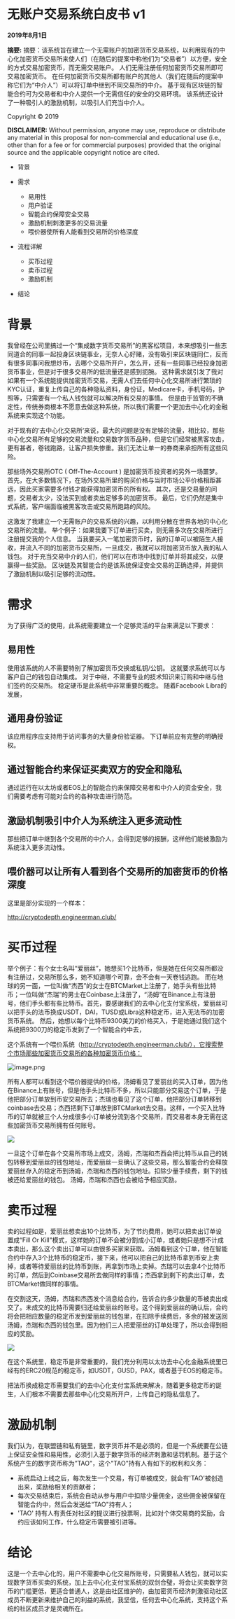 # 无账户交易系统白皮书 v1

**2019年8月1日**

**摘要:** 摘要：该系统旨在建立一个无需账户的加密货币交易系统，以利用现有的中心化加密货币交易所来使人们（在随后的提案中称他们为“交易者”）以方便，安全的方式交易加密货币，而无需交易账户。 人们无需注册任何加密货币交易所即可交易加密货币。 在任何加密货币交易所都有账户的其他人（我们在随后的提案中称它们为“中介人”）可以将订单中继到不同交易所的中介。 基于现有区块链的智能合约可为交易者和中介人提供一个无需信任的安全的交易环境。 该系统还设计了一种吸引人的激励机制，以吸引人们充当中介人。



Copyright © 2019

**DISCLAIMER:** Without permission, anyone may use, reproduce or distribute any material in this proposal for non-commercial and educational use (i.e., other than for a fee or for commercial purposes) provided that the original source and the applicable copyright notice are cited.



- 背景

- 需求

  - 易用性
  - 用户验证
  - 智能合约保障安全交易
  - 激励机制刺激更多的交易流量
  - 喂价器使所有人能看到交易所的价格深度

- 流程详解

  - 买币过程
  - 卖币过程
  - 激励机制

- 结论

  

# 背景


我曾经在公司里搞过一个“集成数字货币交易所”的黑客松项目，本来想吸引一些志同道合的同事一起投身区块链事业，无奈人心好赌，没有吸引来区块链同仁，反而有很多同事问我想炒币，去哪个交易所开户，怎么开，还有一些同事已经投身加密货币事业，但是对于很多交易所的低流量还是感到扼腕。 这种需求就引发了我对如果有一个系统能提供加密货币交易，无需人们去任何中心化交易所进行繁琐的KYC认证，重复上传自己的各种隐私资料，身份证，Medicare卡，手机号码，护照等，只需要有一个私人钱包就可以解决所有交易的事情。 但是由于监管的不确定性，传统券商根本不愿意去做这种系统，所以我们需要一个更加去中心化的金融系统来实现这个功能。



对于现有的‘去中心化交易所‘来说，最大的问题是没有足够的流量，相比较，那些中心化交易所有足够的交易流量和交易数字货币品种，但是它们经常被黑客攻击，更有甚者，卷钱跑路，让客户损失惨重。我们无法让单一的券商来承担所有这些风险。



那些场外交易所OTC ( Off-The-Account ) 是加密货币投资者的另外一场噩梦。  
首先，在大多数情况下，在场外交易所里的购买价格与当时市场公平价格相距甚远，因此买家需要多付钱才能获得加密货币的所有权。 其次，还是交易量的问题，交易者太少，没法买到或者卖出足够多的加密货币。 最后，它们仍然是集中式系统，客户端面临被黑客攻击或交易所跑路的风险。




这激发了我建立一个无需账户的交易系统的兴趣，以利用分散在世界各地的中心化交易所的流量。 举个例子：如果我要下订单进行买卖，则无需多次在交易所进行注册提交我的个人信息。 当我要买入一笔加密货币时，我的订单可以被陌生人接收，并流入不同的加密货币交易所，一旦成交，我就可以将加密货币放入我的私人钱包。 对于充当交易中介的人们，他们可以在市场中找到订单并将其成交，以便赢得一些奖励。 区块链及其智能合约是该系统保证安全交易的正确选择，并提供了激励机制以吸引足够的流动性。



# 需求

为了获得广泛的使用，此系统需要建立一个足够灵活的平台来满足以下要求：

## 易用性 

使用该系统的人不需要特别了解加密货币交换或私钥/公钥。 这就要求系统可以与客户自己的钱包自动集成。 对于中继，不需要专业的技术知识来订购和中继与他们签约的交易所。 稳定硬币是此系统中非常重要的概念。 随着Facebook Libra的发展，

## 通用身份验证

该应用程序应支持用于访问事务的大量身份验证器。 下订单前应有完整的明确授权。


## 通过智能合约来保证买卖双方的安全和隐私

通过运行在以太坊或者EOS上的智能合约来保障交易者和中介人的资金安全，我们需要考虑有可能对合约的各种攻击进行防范。

## 激励机制吸引中介人为系统注入更多流动性

那些把订单中继到各个交易所的中介人，会得到足够的报酬，这样他们能被激励为系统注入更多流动性。


## 喂价器可以让所有人看到各个交易所的加密货币的价格深度

这里是部分实现的一个样本：

http://cryptodepth.engineerman.club/







# 买币过程

举个例子：有个女士名叫“爱丽丝”，她想买1个比特币，但是她在任何交易所都没有注册过，交易所那么多，她不知道哪个可靠，会不会有一天卷钱逃跑。 而在地球的另一面，一位叫做“杰西”的女士在BTCMarket上注册了，她手头有些比特币；一位叫做“杰瑞”的男士在Coinbase上注册了，“汤姆”在Binance上有注册号，他们手头都有些比特币。首先，要感谢我们的去中心化支付宝系统，爱丽丝可以把手头的法币换成USDT，DAI，TUSD或Libra这种稳定币，进入无法币的加密货币系统。 然后，她想以每个比特币9300美刀的价格买入，于是她通过我们这个系统把9300刀的稳定币发到了一个智能合约中去，



这个系统有一个喂价系统（http://cryptodepth.engineerman.club/），它搜索整个市场那些加密货币交易所的各种加密货币价格：

![image.png](https://images.hive.blog/DQmXf9f21drXdyJc5FAoHXzqwGLcU3tEc4o7hS69CGg8FCJ/image.png)



所有人都可以看到这个喂价器提供的价格，汤姆看见了爱丽丝的买入订单，因为他在Binance上有账号，但是他手头比特币不多，所以只能部分交易这个订单，于是他把部分订单放到币安交易所去；杰瑞也看见了这个订单，他把部分订单转移到coinbase去交易；杰西把剩下订单放到BTCMarket去交易。这样，一个买入比特币的订单就被三个人分成很多小订单被分流到各个交易所，而交易者本身无需在这些加密货币交易所拥有任何账号。

 


![](https://cdn.steemitimages.com/DQmTLRqiXP8WpD5paUBfcPyZu8TJmUQco7dkXwkTNpAEyee/image.png)



一旦这个订单在各个交易所市场上成交，汤姆，杰瑞和杰西会把比特币从自己的钱包转移到爱丽丝的钱包地址，而爱丽丝一旦确认了这些交易，那么智能合约会释放爱丽丝存入的稳定币到汤姆，杰瑞和杰西的钱包地址。扣除少量手续费，剩下的钱被还给爱丽丝的钱包。 汤姆，杰瑞和杰西也会被给予相应奖励。


# 卖币过程

卖的过程如是，爱丽丝想卖出10个比特币，为了节约费用，她可以把卖出订单设置成“Fill Or Kill"模式，这样她的订单不会被分割成小订单，或者她只是想不计成本卖出，那么这个卖出订单可以由很多买家来获取。汤姆看到这个订单，他在智能合约中存入3个比特币的稳定币，接下来，他可以把自己的比特币拿到币安上卖掉，或者等待爱丽丝的比特币到账，再拿到市场上卖掉。杰瑞可以去拿4个比特币的订单，然后到Coinbase交易所去做同样的事情；杰西拿到剩下的卖出订单，去BTCMarket做同样的事情。





在交割这天，汤姆，杰瑞和杰西发个消息给合约，告诉合约多少数量的币被卖出成交了。未成交的比特币需要归还给爱丽丝的账号。这个得到爱丽丝的确认后，合约将会把相应数量的稳定币发到爱丽丝的钱包里，在扣除手续费后，多余的被发送回汤姆，杰瑞和杰西的钱包里。因为他们三人把爱丽丝的订单处理了，所以会得到相应的奖励。

  

![](https://cdn.steemitimages.com/DQmTdmcL5WGqvjHVBEXcESvzp8MPA8dJs5rdZu4bLF8sJE8/image.png)





在这个系统里，稳定币是非常重要的，我们充分利用以太坊去中心化金融系统里已经有的ERC20规范的稳定币，如USDT，GUSD，PAX，或者基于EOS的稳定币。



把法币换成稳定币需要我们的去中心化支付宝系统来解决，随着更多稳定币的诞生，人们根本不需要去那些中心化交易所开户，上传自己的隐私信息了。

# 激励机制

我们认为，在联盟链和私有链里，数字货币并不是必须的，但是一个系统要在公链上保证安全性和易用性，必须引入基于数字货币的经济刺激和惩罚机制。基于这个系统产生的数字货币称为”TAO"，这个"TAO"持有人有如下的权利和义务：



- 系统启动上线之后，每次发生一个交易，有订单被成交，就会有'TAO'被创造出来，奖励给相关的贡献者； 
- 每次交易结束后，系统会自动从参与用户中扣除少量佣金，这些佣金被保留在智能合约中，然后会发送给“TAO"持有人；
- 'TAO' 持有人有责任对社区的提议进行投票啊，比如对个体交易商的奖励，合约应该如何工作，什么稳定币需要被引进等。


# 结论

这是一个去中心化的，用户不需要中心化交易所账号，只需要私人钱包，就可以实现数字货币买卖的系统，加上去中心化支付宝系统的双剑合璧，将会让买卖数字货币的门槛更低，更适合普通人，这是由社区维护的，由加密货币经济刺激驱动社区成员不断更新来维护自己的利益的系统，我坚信，任何去中心化系统，支持这个系统的社区成员才是灵魂所在。